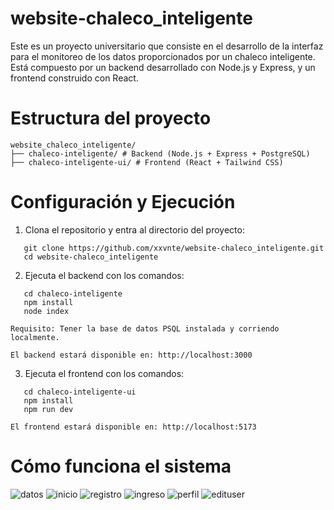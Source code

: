 # website-chaleco_inteligente

Este es un proyecto universitario que consiste en el desarrollo de la interfaz para el monitoreo de los datos proporcionados por un chaleco inteligente. Está compuesto por un backend desarrollado con Node.js y Express, y un frontend construido con React.

# Estructura del proyecto

```
website_chaleco_inteligente/  
├── chaleco-inteligente/ # Backend (Node.js + Express + PostgreSQL)  
├── chaleco-inteligente-ui/ # Frontend (React + Tailwind CSS)
```
# Configuración y Ejecución

1. Clona el repositorio y entra al directorio del proyecto:

```shell
   git clone https://github.com/xxvnte/website-chaleco_inteligente.git
   cd website-chaleco_inteligente
```

2. Ejecuta el backend con los comandos:

```shell
   cd chaleco-inteligente
   npm install
   node index
```
    Requisito: Tener la base de datos PSQL instalada y corriendo localmente.

	El backend estará disponible en: http://localhost:3000

3. Ejecuta el frontend con los comandos:

```shell
   cd chaleco-inteligente-ui
   npm install
   npm run dev
```

	El frontend estará disponible en: http://localhost:5173

# Cómo funciona el sistema

![datos](https://github.com/user-attachments/assets/e52efa6f-1296-4c54-a448-e7b7dfe5578c)
![inicio](https://github.com/user-attachments/assets/d76e0e49-be2f-4171-9c92-a19f30fecf27)
![registro](https://github.com/user-attachments/assets/86477d7e-50a9-4024-b0a0-9f4da5071286)
![ingreso](https://github.com/user-attachments/assets/09690201-69e9-47d5-8d6e-63cd2952c4ed)
![perfil](https://github.com/user-attachments/assets/5083360d-4d33-4c45-84b2-238f4f490904)
![edituser](https://github.com/user-attachments/assets/1c34f6cb-ec2d-4083-88de-0e67f8772d70)

